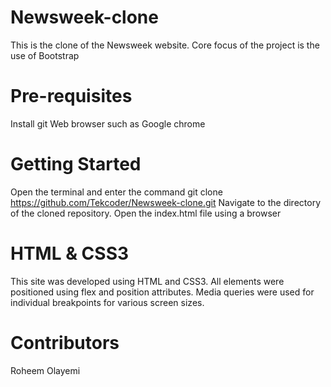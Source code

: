# Newsweek-clone
This is the clone of the Newsweek website. Core focus of the project is the use of Bootstrap

# Pre-requisites
Install git
Web browser such as Google chrome

# Getting Started
Open the terminal and enter the command git clone https://github.com/Tekcoder/Newsweek-clone.git
Navigate to the directory of the cloned repository.
Open the index.html file using a browser

# HTML & CSS3
This site was developed using HTML and CSS3. All elements were positioned using flex and position attributes. Media queries were used for individual breakpoints for various screen sizes.

# Contributors
Roheem Olayemi

